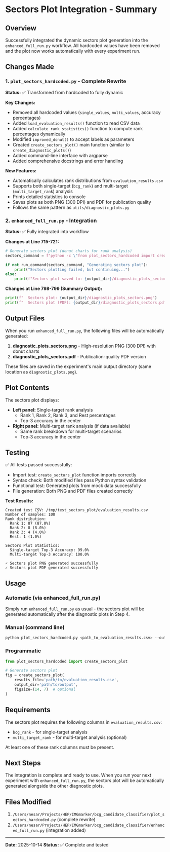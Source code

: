 # Sectors Plot Integration - Summary

## Overview
Successfully integrated the dynamic sectors plot generation into the `enhanced_full_run.py` workflow. All hardcoded values have been removed and the plot now works automatically with every experiment run.

## Changes Made

### 1. `plot_sectors_hardcoded.py` - Complete Rewrite
**Status:** ✅ Transformed from hardcoded to fully dynamic

**Key Changes:**
- Removed all hardcoded values (`single_values`, `multi_values`, accuracy percentages)
- Added `load_evaluation_results()` function to read CSV data
- Added `calculate_rank_statistics()` function to compute rank percentages dynamically
- Modified `improved_donut()` to accept labels as parameters
- Created `create_sectors_plot()` main function (similar to `create_diagnostic_plots()`)
- Added command-line interface with argparse
- Added comprehensive docstrings and error handling

**New Features:**
- Automatically calculates rank distributions from `evaluation_results.csv`
- Supports both single-target (`bcg_rank`) and multi-target (`multi_target_rank`) analysis
- Prints detailed statistics to console
- Saves plots as both PNG (300 DPI) and PDF for publication quality
- Follows the same pattern as `utils/diagnostic_plots.py`

### 2. `enhanced_full_run.py` - Integration
**Status:** ✅ Fully integrated into workflow

**Changes at Line 715-721:**
```python
# Generate sectors plot (donut charts for rank analysis)
sectors_command = f"python -c \"from plot_sectors_hardcoded import create_sectors_plot; create_sectors_plot('{evaluation_csv}', '{output_dir}')\""

if not run_command(sectors_command, "Generating sectors plot"):
    print("Sectors plotting failed, but continuing...")
else:
    print(f"Sectors plot saved to: {output_dir}/diagnostic_plots_sectors.png")
```

**Changes at Line 798-799 (Summary Output):**
```python
print(f"  Sectors plot: {output_dir}/diagnostic_plots_sectors.png")
print(f"  Sectors plot (PDF): {output_dir}/diagnostic_plots_sectors.pdf")
```

## Output Files

When you run `enhanced_full_run.py`, the following files will be automatically generated:

1. **diagnostic_plots_sectors.png** - High-resolution PNG (300 DPI) with donut charts
2. **diagnostic_plots_sectors.pdf** - Publication-quality PDF version

These files are saved in the experiment's main output directory (same location as `diagnostic_plots.png`).

## Plot Contents

The sectors plot displays:
- **Left panel:** Single-target rank analysis
  - Rank 1, Rank 2, Rank 3, and Rest percentages
  - Top-3 accuracy in the center
- **Right panel:** Multi-target rank analysis (if data available)
  - Same rank breakdown for multi-target scenarios
  - Top-3 accuracy in the center

## Testing

✅ All tests passed successfully:
- Import test: `create_sectors_plot` function imports correctly
- Syntax check: Both modified files pass Python syntax validation
- Functional test: Generated plots from mock data successfully
- File generation: Both PNG and PDF files created correctly

**Test Results:**
```
Created test CSV: /tmp/test_sectors_plot/evaluation_results.csv
Number of samples: 100
Rank distribution:
  Rank 1: 87 (87.0%)
  Rank 2: 8 (8.0%)
  Rank 3: 4 (4.0%)
  Rest: 1 (1.0%)

Sectors Plot Statistics:
  Single-target Top-3 Accuracy: 99.0%
  Multi-target Top-3 Accuracy: 100.0%

✓ Sectors plot PNG generated successfully
✓ Sectors plot PDF generated successfully
```

## Usage

### Automatic (via enhanced_full_run.py)
Simply run `enhanced_full_run.py` as usual - the sectors plot will be generated automatically after the diagnostic plots in Step 4.

### Manual (command line)
```bash
python plot_sectors_hardcoded.py <path_to_evaluation_results.csv> --output_dir <output_directory>
```

### Programmatic
```python
from plot_sectors_hardcoded import create_sectors_plot

# Generate sectors plot
fig = create_sectors_plot(
    results_file='path/to/evaluation_results.csv',
    output_dir='path/to/output',
    figsize=(14, 7)  # optional
)
```

## Requirements

The sectors plot requires the following columns in `evaluation_results.csv`:
- `bcg_rank` - for single-target analysis
- `multi_target_rank` - for multi-target analysis (optional)

At least one of these rank columns must be present.

## Next Steps

The integration is complete and ready to use. When you run your next experiment with `enhanced_full_run.py`, the sectors plot will be automatically generated alongside the other diagnostic plots.

## Files Modified

1. `/Users/nesar/Projects/HEP/IMGmarker/bcg_candidate_classifier/plot_sectors_hardcoded.py` (complete rewrite)
2. `/Users/nesar/Projects/HEP/IMGmarker/bcg_candidate_classifier/enhanced_full_run.py` (integration added)

---

**Date:** 2025-10-14
**Status:** ✅ Complete and tested

